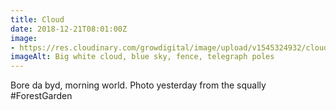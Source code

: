 ```yaml
---
title: Cloud
date: 2018-12-21T08:01:00Z
image: 
- https://res.cloudinary.com/growdigital/image/upload/v1545324932/cloud-A2C36926.jpg
imageAlt: Big white cloud, blue sky, fence, telegraph poles
---
```


Bore da byd, morning world. Photo yesterday from the squally #ForestGarden
